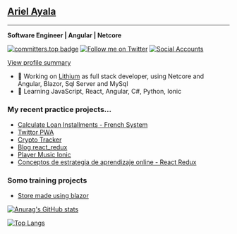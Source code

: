 ## [Ariel Ayala](https://arielayala.bio.link/)
---
**Software Engineer | Angular | Netcore**

[![committers.top badge](https://user-badge.committers.top/paraguay/ArielAyala.svg)](https://user-badge.committers.top/paraguay/ArielAyala)
[![Follow me on Twitter](https://img.shields.io/twitter/follow/_ariel_ayala?style=social)](https://twitter.com/_ariel_ayala)
[![Social Accounts](https://img.shields.io/badge/Social%20Accounts-arielayala.bio.link-blue)](arielayala.bio.link)


[View profile summary](https://profile-summary-for-github.com/user/ArielAyala)

- 🔭 Working on [Lithium](https://lithiumsoft.com/) as full stack developer, using Netcore and Angular, Blazor, Sql Server and MySql
- 🌱 Learning JavaScript, React, Angular, C#, Python, Ionic
### My recent practice projects...
  * [Calculate Loan Installments - French System](https://arielayala.github.io/calculate-loan-installments-french-system/)
  * [Twittor PWA](https://github.com/ArielAyala/twittor-chat-pwa) 
  * [Crypto Tracker](https://github.com/ArielAyala/crypto-tracker-react-native)
  * [Blog react_redux](https://github.com/ArielAyala/blog_platzi_react_redux) 
  * [Player Music Ionic](https://github.com/ArielAyala/player-music-ionic) 
  * [Conceptos de estrategia de aprendizaje online - React Redux](https://github.com/ArielAyala/conceptos-curso-de-estrategias-aprendizaje-platzi-en-react)

### Somo training projects
* [Store made using blazor](https://github.com/ArielAyala/StoreBlazor/)

[![Anurag's GitHub stats](https://github-readme-stats.vercel.app/api?username=ArielAyala&theme=tokyonight&show_icons=true)](https://github.com/anuraghazra/github-readme-stats)

[![Top Langs](https://github-readme-stats.vercel.app/api/top-langs/?username=ArielAyala)](https://github.com/ArielAyala/github-readme-stats)







  
